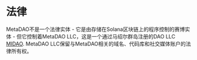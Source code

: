 # 法律
MetaDAO不是一个法律实体 - 它是由存储在Solana区块链上的程序控制的赛博实体 - 但它控制着MetaDAO LLC，这是一个通过马绍尔群岛注册的DAO LLC [MIDAO](https://www.midao.org/). MetaDAO LLC保留与MetaDAO相关的域名、代码库和社交媒体账户的法律所有权。
